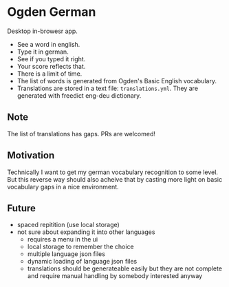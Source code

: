 # Ogden German

Desktop in-browesr app.

- See a word in english.
- Type it in german.
- See if you typed it right.
- Your score reflects that.
- There is a limit of time.
- The list of words is generated from Ogden's Basic English vocabulary.
- Translations are stored in a text file: `translations.yml`.
  They are generated with freedict eng-deu dictionary.

## Note

The list of translations has gaps.
PRs are welcomed!

## Motivation

Technically I want to get my german vocabulary recognition to some level.
But this reverse way should also acheive that by casting more light on basic vocabulary gaps in a nice environment.

## Future

- spaced repitition (use local storage)
- not sure about expanding it into other languages
  * requires a menu in the ui
  * local storage to remember the choice
  * multiple language json files
  * dynamic loading of language json files
  * translations should be generateable easily but they
    are not complete and require manual handling by somebody interested anyway

